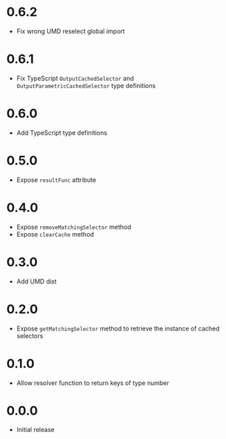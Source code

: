 # 0.6.2
- Fix wrong UMD reselect global import

# 0.6.1
- Fix TypeScript `OutputCachedSelector` and `OutputParametricCachedSelector` type definitions

# 0.6.0
- Add TypeScript type definitions

# 0.5.0
- Expose `resultFunc` attribute

# 0.4.0
- Expose `removeMatchingSelector` method
- Expose `clearCache` method

# 0.3.0
- Add UMD dist

# 0.2.0
- Expose `getMatchingSelector` method to retrieve the instance of cached selectors

# 0.1.0
- Allow resolver function to return keys of type number

# 0.0.0
- Initial release
